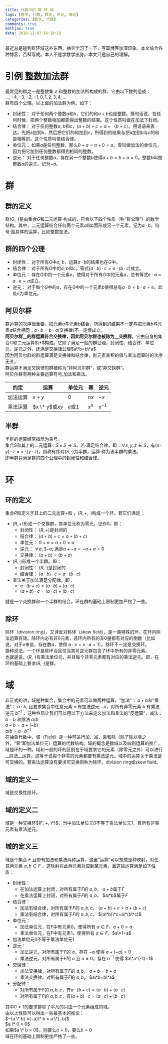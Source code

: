 ```yaml
---
title: 代数中的 群 环 域
tags: [数学, 代数, 群论, 环论, 域论]
categories: [数学, 代数]
comments: true
mathjax: true
date: 2018-11-07 14:19:19
---
```

最近总是碰到群环域这些东西，抽空学习了一下，写篇博客加深印象。本文综合各种博客，百科写成。本人不是学数学出身。本文只是自己的理解。

<!-- more -->
# 引例 整数加法群
最常见的群之一是整数集 $\mathbb {Z}$ 和整数的加法所构成的群。它由以下数列组成：  
$..., −4, −3, −2, −1, 0, 1, 2, 3, 4, ...$  
群有四个公理。以上面的加法群为例。如下：  
* 封闭性： 对于任何两个整数$a$和$b$，它们的和$a + b$也是整数。换句话说，在任何时候，把两个整数相加都能得出整数的结果。这个性质叫做在加法下封闭。  
* 结合律： 对于任何整数$a$, $b$和$c$，$(a + b) + c = a +（b + c）$。用话语来表达，先把a加到b，然后把它们的和加到c，所得到的结果与把a加到b与c的和是相等的。这个性质叫做结合律。  
* 单位元： 如果$a$是任何整数，那么$0 + a = a + 0 = a$。零叫做加法的单位元，因为把它加到任何整数都得到相同的整数。  
* 逆元： 对于任何整数$a$，存在另一个整数$b$使得$a + b = b + a = 0$。整数$b$叫做整数$a$的逆元，记为$−a$。  

# 群
## 群的定义
群$(G,·)$是由集合$G$和二元运算$·$构成的，符合以下四个性质（称“群公理”）的数学结构。其中，二元运算结合任何两个元素$a$和$b$而形成另一个元素，记为$a·b$，符号$·$是具体的运算，比如整数加法。  

## 群的四个公理
* 封闭性： 对于所有$G$中$a$, $b$，运算$a·b$的结果也在$G$中。  
* 结合律： 对于所有$G$中的$a$, $b$和$c$，等式$(a·b)·c = a· (b·c)$成立。  
* 单位元： 存在$G$中的一个元素$e$，使得对于所有$G$中的元素$a$，总有等式$e·a = a·e = a$成立。  
* 逆元： 对于每个$G$中的$a$，存在$G$中的一个元素$b$使得总有$a·b = b·a = e$，此处$e$为单位元。  

## 阿贝尔群
群运算的次序很重要，把元素$a$与元素$b$结合，所得到的结果不一定与把元素$b$与元素$a$结合相同；$a\cdot b=b\cdot a$(交换律)不一定恒成立。  
__阿贝尔群__的群运算符合交换律，因此阿贝尔群也被称为__交换群__。它由自身的集合$G$和二元运算$\*$构成。它除了满足一般的群公理，封闭性、结合律、单位元、逆元之外，还满足交换律公理$a\*b=b\*a$  
因为阿贝尔群的群运算满足交换律和结合律，群元素乘积的值与乘法运算时的次序无关。  
群运算不满足交换律的群被称为“非阿贝尔群”，或“非交换群”。  
阿贝尔群有两种主要运算符号,加法和乘法。  

约定 | 运算 | 单位元 | 幂 | 逆元
---|---|---|---|---
加法运算 | $x + y$ | $0$ | $nx$ | $−x$
乘法运算 | $x \* y$或$xy$ | $e$或$1$ | $x^n$ | $x^{−1}$

## 半群
半群的运算经常指示为乘号。  
集合$S$和其上的二元运算$·$: $S×S \rightarrow S$。若$·$满足结合律，即：$\forall x,y,z \in S$，有$(x·y)·z=x·(y·z)$，则称有序对$(S,·)$为半群，运算$·$称为该半群的乘法。  
即半群只满足群的四个公理中的封闭性和结合律。  

# 环
## 环的定义
集合$R$和定义于其上的二元运算$+$和$·$，$(R, +, ·)$构成一个环，若它们满足：  
* $(R, +)$形成一个交换群，其单位元称为零元，记作$0$。即：  
  * 封闭性： $(R, +)$是封闭的  
  * 结合律： $(a + b) + c = a + (b + c)$  
  * 单位元： $0 + a = a + 0 = a$  
  * 逆元： $\forall a, \exists -a$, 满足$a + −a = −a + a = 0$  
  * 交换律： $(a + b) = (b + a)$  
* $(R, ·)$形成一个半群。即：  
  * 封闭性： $(R, ·)$是封闭的  
  * 结合律： $(a·b)·c = a·(b·c)$  
* 乘法关于加法满足分配律。即：  
  * $a·(b + c) = (a·b) + (a·c)$  
  * $(a + b)·c = (a·c) + (b·c)$  

就是一个交换群和一个半群的结合。环在群的基础上限制更加严格了一些。  

## 除环
除环（division ring），又译反对称体（skew field），是一类特殊的环，在环内除法运算有效。除环内必有非$0$元素，且环内所有的非$0$量都有对应的倒数（比如说，对于$x$来说，存在数$a$，使得 $a·x = x·a = 1$）。除环不一定是交换环。  
换种说法，一个环是除环当且仅当其可逆元群包含了环中所有的非零元素。  
也就是说，$(R, ·)$有乘法单位元，并且每个非零元素都有对应的乘法逆元。即，在环的基础上要求$(R, ·)$是群。  

# 域
非正式的讲，域是种集合，集合中的元素可以做两种运算，"加法"： $a+b$和"乘法"： $a\cdot b$, 且要求集合中任意元素 $a$ 有加法逆元 $-a$，对所有非零元素 $b$ 有乘法逆元 $b^{-1}$ ，这种性质让我们可以用以下方法来定义加法和乘法的"反运算"，减法： $a-b$ 和除法 $a/b$  
$a-b=a+(-b)$  
$a/b=a\cdot b^{-1}$  
在抽象代数中，域（Field）是一种可进行加、减、乘和除（除了除以零之外，“零”即加法单位元）运算的代数结构。域的概念是数域以及四则运算的推广。  
域是环的一种。域和一般的环的区别在于域要求它的元素（除零元之外）可以进行__除法__运算，这等于说每个非零的元素都要有乘法逆元。域中的运算关于乘法是可交换的。若乘法运算没有要求可交换则称为除环，division ring或skew field。  

## 域的定义一
域是交换性除环。  

## 域的定义二
域是一种交换环$(F, +, \*)$，当中加法单位元$0$不等于乘法单位元$1$，且所有非零元素有乘法逆元。  

## 域的定义三
域是个集合 $F$ 且带有加法和乘法两种运算，这里“运算”可以想成是种映射，对任意两元素 $a,b\in F$ ，这映射将此两元素对应到某元素，且这些运算满足如下性质：  
* 封闭性：   
   * 在加法运算上封闭，对所有属于$F$的 $a, b$， $a+b$属于$F$  
   * 在乘法运算上封闭，对所有属于$F$的 $a, b$， $a\*b$属于$F$  
* 结合律：  
   * 加法有结合律，对所有属于$F$的 $a, b, c$， $(a+b)+c=a+(b+c)$  
   * 乘法有结合律，对所有属于$F$的 $a, b, c$， $(a\*b)\*c=a\*(b\*c)$  
* 单位元：  
   * 加法单位元，在$F$中有元素$0$，使得所有 $a \in F$，$a+0=a$  
   * 乘法单位元，在$F$中有元素$1$，使得所有 $a \in F$，$a\*1=a$  
* 加法单位元$0$不等于乘法单位元$1$  
* 逆元：  
   * 加法逆元，对所有属于$F$的 $a$，存在 $-a$ 使得 $a+(-a)=0$  
   * 乘法逆元，对所有属于$F$的 $a$ 且 $a \ne 0$，存在 $a^{-1}$ 使得 $a\*a^{-1}=1$  
* 交换律：  
   * 加法交换律，对所有属于$F$的 $a, b$， $a+b=b+a$  
   * 乘法交换律，对所有属于$F$的 $a, b$， $a\*b=b\*a$  
* 分配律：  
  * 对所有属于$F$的 $a, b, c$，有$a·(b + c) = (a·b) + (a·c)$  
  * 对所有属于$F$的 $a, b, c$，有$(a + b)·c = (a·c) + (b·c)$  

其中$0 \ne 1$的要求排除了平凡的只由一个元素组成的域。  
由以上性质可以得出一些最基本的推论：  
$−(a \* b) =(−a)\* b = a \*(−b)$  
$a \* 0 = 0$  
如果$a \* b = 0$，则要么$a = 0$，要么$b = 0$  
域在环的基础上限制更加严格了一些。  